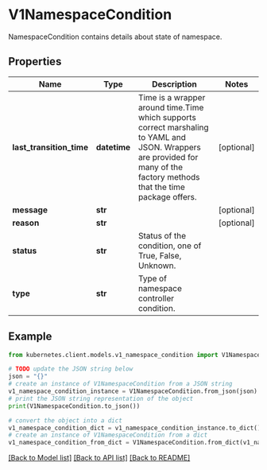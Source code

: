 # V1NamespaceCondition

NamespaceCondition contains details about state of namespace.

## Properties

Name | Type | Description | Notes
------------ | ------------- | ------------- | -------------
**last_transition_time** | **datetime** | Time is a wrapper around time.Time which supports correct marshaling to YAML and JSON.  Wrappers are provided for many of the factory methods that the time package offers. | [optional] 
**message** | **str** |  | [optional] 
**reason** | **str** |  | [optional] 
**status** | **str** | Status of the condition, one of True, False, Unknown. | 
**type** | **str** | Type of namespace controller condition. | 

## Example

```python
from kubernetes.client.models.v1_namespace_condition import V1NamespaceCondition

# TODO update the JSON string below
json = "{}"
# create an instance of V1NamespaceCondition from a JSON string
v1_namespace_condition_instance = V1NamespaceCondition.from_json(json)
# print the JSON string representation of the object
print(V1NamespaceCondition.to_json())

# convert the object into a dict
v1_namespace_condition_dict = v1_namespace_condition_instance.to_dict()
# create an instance of V1NamespaceCondition from a dict
v1_namespace_condition_from_dict = V1NamespaceCondition.from_dict(v1_namespace_condition_dict)
```
[[Back to Model list]](../README.md#documentation-for-models) [[Back to API list]](../README.md#documentation-for-api-endpoints) [[Back to README]](../README.md)


